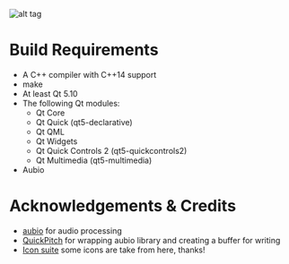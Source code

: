 ![alt tag](https://i.imgur.com/M9HlvZR.png)


# Build Requirements

* A C++ compiler with C++14 support
* make
* At least Qt 5.10
* The following Qt modules:
	- Qt Core 
	- Qt Quick (qt5-declarative)
	- Qt QML
	- Qt Widgets
	- Qt Quick Controls 2 (qt5-quickcontrols2)
	- Qt Multimedia (qt5-multimedia)
* Aubio 

# Acknowledgements & Credits
- [aubio](https://github.com/aubio/aubio) for audio processing
- [QuickPitch](https://github.com/magnus-gross/quickpitch) for wrapping aubio library and creating a buffer for writing
- [Icon suite](https://www.flaticon.com/packs/music-festival) some icons are take from here, thanks!
